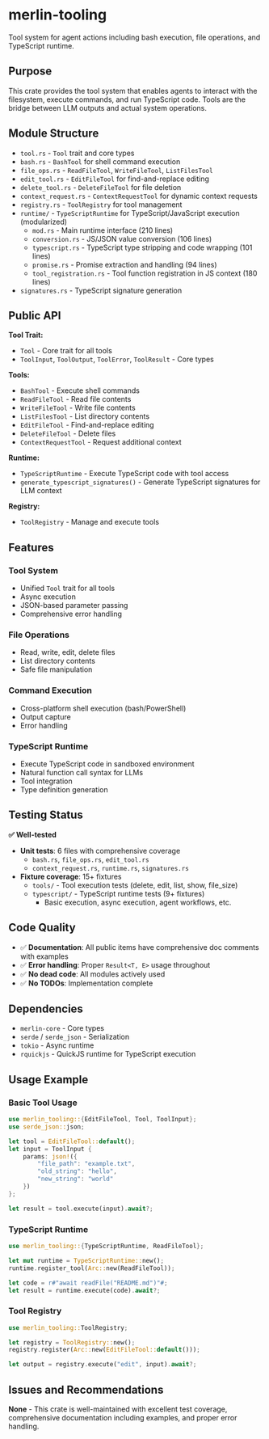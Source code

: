 # merlin-tooling

Tool system for agent actions including bash execution, file operations, and TypeScript runtime.

## Purpose

This crate provides the tool system that enables agents to interact with the filesystem, execute commands, and run TypeScript code. Tools are the bridge between LLM outputs and actual system operations.

## Module Structure

- `tool.rs` - `Tool` trait and core types
- `bash.rs` - `BashTool` for shell command execution
- `file_ops.rs` - `ReadFileTool`, `WriteFileTool`, `ListFilesTool`
- `edit_tool.rs` - `EditFileTool` for find-and-replace editing
- `delete_tool.rs` - `DeleteFileTool` for file deletion
- `context_request.rs` - `ContextRequestTool` for dynamic context requests
- `registry.rs` - `ToolRegistry` for tool management
- `runtime/` - `TypeScriptRuntime` for TypeScript/JavaScript execution (modularized)
  - `mod.rs` - Main runtime interface (210 lines)
  - `conversion.rs` - JS/JSON value conversion (106 lines)
  - `typescript.rs` - TypeScript type stripping and code wrapping (101 lines)
  - `promise.rs` - Promise extraction and handling (94 lines)
  - `tool_registration.rs` - Tool function registration in JS context (180 lines)
- `signatures.rs` - TypeScript signature generation

## Public API

**Tool Trait:**
- `Tool` - Core trait for all tools
- `ToolInput`, `ToolOutput`, `ToolError`, `ToolResult` - Core types

**Tools:**
- `BashTool` - Execute shell commands
- `ReadFileTool` - Read file contents
- `WriteFileTool` - Write file contents
- `ListFilesTool` - List directory contents
- `EditFileTool` - Find-and-replace editing
- `DeleteFileTool` - Delete files
- `ContextRequestTool` - Request additional context

**Runtime:**
- `TypeScriptRuntime` - Execute TypeScript code with tool access
- `generate_typescript_signatures()` - Generate TypeScript signatures for LLM context

**Registry:**
- `ToolRegistry` - Manage and execute tools

## Features

### Tool System
- Unified `Tool` trait for all tools
- Async execution
- JSON-based parameter passing
- Comprehensive error handling

### File Operations
- Read, write, edit, delete files
- List directory contents
- Safe file manipulation

### Command Execution
- Cross-platform shell execution (bash/PowerShell)
- Output capture
- Error handling

### TypeScript Runtime
- Execute TypeScript code in sandboxed environment
- Natural function call syntax for LLMs
- Tool integration
- Type definition generation

## Testing Status

**✅ Well-tested**

- **Unit tests**: 6 files with comprehensive coverage
  - `bash.rs`, `file_ops.rs`, `edit_tool.rs`
  - `context_request.rs`, `runtime.rs`, `signatures.rs`
- **Fixture coverage**: 15+ fixtures
  - `tools/` - Tool execution tests (delete, edit, list, show, file_size)
  - `typescript/` - TypeScript runtime tests (9+ fixtures)
    - Basic execution, async execution, agent workflows, etc.

## Code Quality

- ✅ **Documentation**: All public items have comprehensive doc comments with examples
- ✅ **Error handling**: Proper `Result<T, E>` usage throughout
- ✅ **No dead code**: All modules actively used
- ✅ **No TODOs**: Implementation complete

## Dependencies

- `merlin-core` - Core types
- `serde` / `serde_json` - Serialization
- `tokio` - Async runtime
- `rquickjs` - QuickJS runtime for TypeScript execution

## Usage Example

### Basic Tool Usage
```rust
use merlin_tooling::{EditFileTool, Tool, ToolInput};
use serde_json::json;

let tool = EditFileTool::default();
let input = ToolInput {
    params: json!({
        "file_path": "example.txt",
        "old_string": "hello",
        "new_string": "world"
    })
};

let result = tool.execute(input).await?;
```

### TypeScript Runtime
```rust
use merlin_tooling::{TypeScriptRuntime, ReadFileTool};

let mut runtime = TypeScriptRuntime::new();
runtime.register_tool(Arc::new(ReadFileTool));

let code = r#"await readFile("README.md")"#;
let result = runtime.execute(code).await?;
```

### Tool Registry
```rust
use merlin_tooling::ToolRegistry;

let registry = ToolRegistry::new();
registry.register(Arc::new(EditFileTool::default()));

let output = registry.execute("edit", input).await?;
```

## Issues and Recommendations

**None** - This crate is well-maintained with excellent test coverage, comprehensive documentation including examples, and proper error handling.

